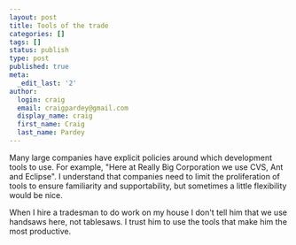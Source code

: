 ```yaml
---
layout: post
title: Tools of the trade
categories: []
tags: []
status: publish
type: post
published: true
meta:
  _edit_last: '2'
author:
  login: craig
  email: craigpardey@gmail.com
  display_name: craig
  first_name: Craig
  last_name: Pardey
---
```


Many large companies have explicit policies around which development tools to
use. For example, "Here at Really Big Corporation we use CVS, Ant and
Eclipse". I understand that companies need to limit the proliferation of tools
to ensure familiarity and supportability, but sometimes a little flexibility
would be nice.

When I hire a tradesman to do work on my house I don't tell him that we use
handsaws here, not tablesaws. I trust him to use the tools that make him the
most productive.

